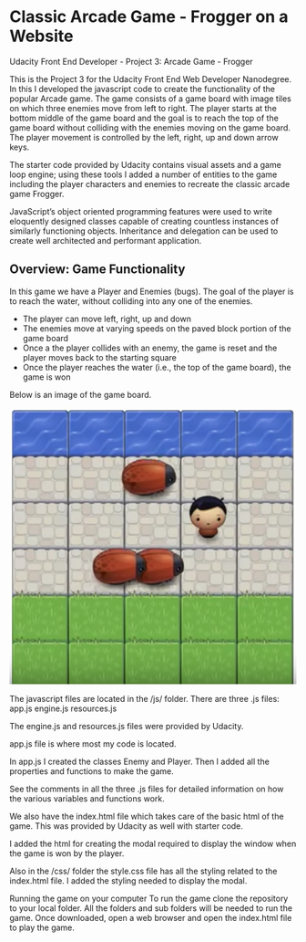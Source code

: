 # Classic Arcade Game - Frogger on a Website
Udacity Front End Developer - Project 3: Arcade Game - Frogger

This is the Project 3 for the Udacity Front End Web Developer Nanodegree. In this I developed the javascript code to create the functionality of the popular Arcade game. The game consists of a game board with image tiles on which three enemies move from left to right. The player starts at the bottom middle of the game board and the goal is to reach the top of the game board without colliding with the enemies moving on the game board. The player movement is controlled by the left, right, up and down arrow keys.

The starter code provided by Udacity contains visual assets and a game loop engine; using these tools I added a number of entities to the game including the player characters and enemies to recreate the classic arcade game Frogger.

JavaScript’s object oriented programming features were used to write eloquently designed classes capable of creating countless instances of similarly functioning objects. Inheritance and delegation can be used to create well architected and performant application.

## Overview: Game Functionality

In this game we have a Player and Enemies (bugs). The goal of the player is to reach the water, without colliding into any one of the enemies.

* The player can move left, right, up and down
* The enemies move at varying speeds on the paved block portion of the game board
* Once a the player collides with an enemy, the game is reset and the player moves back to the starting square
* Once the player reaches the water (i.e., the top of the game board), the game is won

Below is an image of the game board.

![](images/arcade_game.png)

The javascript files are located in the /js/ folder. There are three .js files:
app.js
engine.js
resources.js

The engine.js and resources.js files were provided by Udacity.

app.js file is where most my code is located. 

In app.js I created the classes Enemy and Player. Then I added all the properties and functions to make the game.

See the comments in all the three .js files for detailed information on how the various variables and functions work.

We also have the index.html file which takes care of the basic html of the game. This was provided by Udacity as well with starter code.

I added the html for creating the modal required to display the window when the game is won by the player.

Also in the /css/ folder the style.css file has all the styling related to the index.html file.
I added the styling needed to display the modal.

Running the game on your computer
To run the game clone the repository to your local folder. All the folders and sub folders will be needed to run the game. Once downloaded, open a web browser and open the index.html file to play the game.
